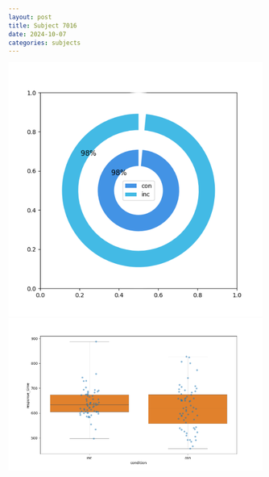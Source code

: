 ```yaml
---
layout: post
title: Subject 7016
date: 2024-10-07
categories: subjects
---
```


![](data/7016/run-6/7016_accuracy_by_condition.png)
![](data/7016/run-6/7016_rt.png)
